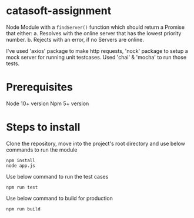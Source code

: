 # catasoft-assignment
Node Module with a `findServer()` function which should return a Promise that either:
    a. Resolves with the online server that has the lowest priority number.
    b. Rejects with an error, if no Servers are online.

I've used 'axios' package to make http requests, 'nock' package to setup a mock server for running unit testcases. Used 'chai' & 'mocha' to run those tests.

# Prerequisites
Node 10+ version
Npm 5+ version


# Steps to install
Clone the repository, move into the project's root directory and use below commands to run the module

```
npm install
node app.js
```

Use below command to run the test cases

```
npm run test
```

Use below command to build for production

```
npm run build
```
